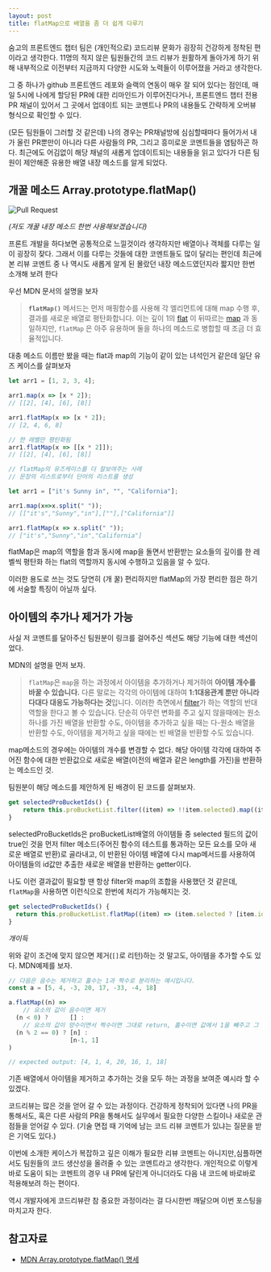 ```yaml
---
layout: post
title: flatMap으로 배열을 좀 더 쉽게 다루기
---
```


숨고의 프론트엔드 챕터 팀은 (개인적으로) 코드리뷰 문화가 굉장히 건강하게 정착된 편이라고 생각한다. 11명의 적지 않은 팀원들간의 코드 리뷰가 원활하게 돌아가게 하기 위해 내부적으로 이전부터 지금까지 다양한 시도와 노력들이 이루어졌을 거라고 생각한다. 

그 중 하나가 github 프론트엔드 레포와 슬랙의 연동이 매우 잘 되어 있다는 점인데, 매일 5시에 나에게 할당된 PR에 대한 리마인드가 이루어진다거나, 프론트엔드 챕터 전용 PR 채널이 있어서 그 곳에서 업데이트 되는 코멘트나 PR의 내용들도 간략하게 오버뷰 형식으로 확인할 수 있다. 

(모든 팀원들이 그러할 것 같은데) 나의 경우는 PR채널방에 심심할때마다 들어가서 내가 올린 PR뿐만이 아니라 다른 사람들의 PR, 그리고 흥미로운 코멘트들을 염탐하곤 하다. 최근에도 어김없이 해당 채널의 새롭게 업데이트되는 내용들을 읽고 있다가 다른 팀원이 제안해준 유용한 배열 내장 메소드를 알게 되었다.

## 개꿀 메소드 **Array.prototype.flatMap()**

![Pull Request](https://img1.daumcdn.net/thumb/R1280x0/?scode=mtistory2&fname=https%3A%2F%2Fblog.kakaocdn.net%2Fdn%2FbWuWUu%2FbtrLLVs33KB%2FklaWO2BioGEQcqEc9i9hM1%2Fimg.png)

*(저도 개꿀 내장 메소드 한번 사용해보겠습니다)*

프론트 개발을 하다보면 공통적으로 느낄것이라 생각하지만 배열이나 객체를 다루는 일이 굉장히 잦다. 그래서 이를 다루는 것들에 대한 코멘트들도 많이 달리는 편인데 최근에 본 리뷰 코멘트 중 나 역시도 새롭게 알게 된 몰랐던 내장 메소드였던지라 짧지만 한번 소개해 보려 한다

우선 MDN 문서의 설명을 보자

> **`flatMap()`** 메서드는 먼저 매핑함수를 사용해 각 엘리먼트에 대해 map 수행 후, 결과를 새로운 배열로 평탄화합니다. 이는 깊이 1의 [flat](https://developer.mozilla.org/ko/docs/Web/JavaScript/Reference/Global_Objects/Array/flat) 이 뒤따르는 [map](https://developer.mozilla.org/ko/docs/Web/JavaScript/Reference/Global_Objects/Array/map) 과 동일하지만, `flatMap` 은 아주 유용하며 둘을 하나의 메소드로 병합할 때 조금 더 효율적입니다.
> 

대충 메소드 이름만 봤을 때는 flat과 map의 기능이 같이 있는 녀석인거 같은데 일단 유즈 케이스를 살펴보자

```jsx
let arr1 = [1, 2, 3, 4];

arr1.map(x => [x * 2]);
// [[2], [4], [6], [8]]

arr1.flatMap(x => [x * 2]);
// [2, 4, 6, 8]

// 한 레벨만 평탄화됨
arr1.flatMap(x => [[x * 2]]);
// [[2], [4], [6], [8]]

// flatMap의 유즈케이스를 더 잘보여주는 사례
// 문장의 리스트로부터 단어의 리스트를 생성

let arr1 = ["it's Sunny in", "", "California"];

arr1.map(x=>x.split(" "));
// [["it's","Sunny","in"],[""],["California"]]

arr1.flatMap(x => x.split(" "));
// ["it's","Sunny","in","California"]
```

flatMap은 map의 역할을 함과 동시에 map을 돌면서 반환받는 요소들의 깊이를 한 레벨씩 평탄화 하는 flat의 역할까지 동시에 수행하고 있음을 알 수 있다.

이러한 용도로 쓰는 것도 당연히 (개 꿀) 편리하지만 flatMap의 가장 편리한 점은 하기에 서술할 특징이 아닐까 싶다.

## 아이템의 추가나 제거가 가능

사실 저 코멘트를 달아주신 팀원분이 링크를 걸어주신 섹션도 해당 기능에 대한 섹션이었다. 

MDN의 설명을 먼저 보자.

> `flatMap`은 `map`을 하는 과정에서 아이템을 추가하거나 제거하여 **아이템 개수를 바꿀 수 있습니다.** 다른 말로는 각각의 아이템에 대하여 **1:1대응관계 뿐만 아니라 다대다 대응도 가능하다는 것**입니다. 이러한 측면에서 [filter](https://developer.mozilla.org/ko/docs/Web/JavaScript/Reference/Global_Objects/Array/filter)가 하는 역할의 반대역할을 한다고 볼 수 있습니다. 단순히 아무런 변화를 주고 싶지 않을때에는 원소 하나를 가진 배열을 반환할 수도, 아이템을 추가하고 싶을 때는 다-원소 배열을 반환할 수도, 아이템을 제거하고 싶을 때에는 빈 배열을 반환할 수도 있습니다.
> 

map메소드의 경우에는 아이템의 개수를 변경할 수 없다. 해당 아이템 각각에 대하여 주어진 함수에 대한 반환값으로 새로운 배열(이전의 배열과 같은 length를 가진)을 반환하는 메소드인 것. 

팀원분이 해당 메소드를 제안하게 된 배경이 된 코드를 살펴보자.

```jsx
get selectedProBucketIds() {
    return this.proBucketList.filter((item) => !!item.selected).map((item) => item.id);
}
```

selectedProBucketIds은 proBucketList배열의 아이템들 중 selected 필드의 값이 true인 것을 먼저 filter 메소드(주어진 함수의 테스트를 통과하는 모든 요소를 모아 새로운 배열로 반환)로 골라내고, 이 반환된 아이템 배열에 다시 map메서드를 사용하여 아이템들의 id값만 추출한 새로운 배열을 반환하는 getter이다. 

나도 이런 결과값이 필요할 땐 항상 filter와 map의 조합을 사용했던 것 같은데, `flatMap`을 사용하면 이런식으로 한번에 처리가 가능해지는 것.

```jsx
get selectedProBucketIds() {
  return this.proBucketList.flatMap((item) => (item.selected ? [item.id] : []));
}
```
*개이득*

위와 같이 조건에 맞지 않으면 제거(`[]`로 리턴)하는 것 말고도, 아이템을 추가할 수도 있다. MDN예제를 보자.

```jsx
// 다음은 음수는 제거하고 홀수는 1과 짝수로 분리하는 예시입니다.
const a = [5, 4, -3, 20, 17, -33, -4, 18]

a.flatMap((n) =>
	// 요소의 값이 음수이면 제거
  (n < 0) ?      [] :
	// 요소의 값이 양수이면서 짝수이면 그대로 return, 홀수이면 값에서 1을 빼주고 그 뒤에 1을 추가
  (n % 2 == 0) ? [n] :
                 [n-1, 1]
)

// expected output: [4, 1, 4, 20, 16, 1, 18]
```

기존 배열에서 아이템을 제거하고 추가하는 것을 모두 하는 과정을 보여준 예시라 할 수 있겠다.

코드리뷰는 많은 것을 얻어 갈 수 있는 과정이다. 건강하게 정착되어 있다면 나의 PR을 통해서도, 혹은 다른 사람의 PR을 통해서도 실무에서 필요한 다양한 스킬이나 새로운 관점들을 얻어갈 수 있다. (기술 면접 때 기억에 남는 코드 리뷰 코멘트가 있냐는 질문을 받은 기억도 있다.)

이번에 소개한 케이스가 복잡하고 깊은 이해가 필요한 리뷰 코멘트는 아니지만,심플하면서도 팀원들의 코드 생산성을 올려줄 수 있는 코멘트라고 생각한다. 개인적으로 이렇게 바로 도움이 되는 코멘트의 경우 내 PR에 달린게 아니더라도 다음 내 코드에 바로바로 적용해보려 하는 편이다. 

역시 개발자에게 코드리뷰란 참 중요한 과정이라는 걸 다시한번 깨달으며 이번 포스팅을 마치고자 한다.

## 참고자료

- [MDN Array.prototype.flatMap() 명세](https://developer.mozilla.org/ko/docs/Web/JavaScript/Reference/Global_Objects/Array/flatMap)
